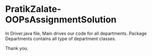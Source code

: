 # PratikZalate-OOPsAssignmentSolution

In Driver.java file, Main drives our code for all departments.
Package Departments contains all type of department classes.

Thank you.
